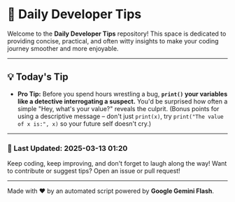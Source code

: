 
# 🌟 Daily Developer Tips

Welcome to the **Daily Developer Tips** repository! This space is dedicated to providing concise, practical, and often witty insights to make your coding journey smoother and more enjoyable.

---

## 💡 Today's Tip

- **Pro Tip:**  Before you spend hours wrestling a bug,  **`print()` your variables like a detective interrogating a suspect.**  You'd be surprised how often a simple "Hey, what's your value?" reveals the culprit.  (Bonus points for using a descriptive message – don't just `print(x)`, try `print("The value of x is:", x)`  so your future self doesn't cry.)

---

### 📅 Last Updated: 2025-03-13 01:20

Keep coding, keep improving, and don't forget to laugh along the way! Want to contribute or suggest tips? Open an issue or pull request!

---

Made with ❤️ by an automated script powered by **Google Gemini Flash**.
